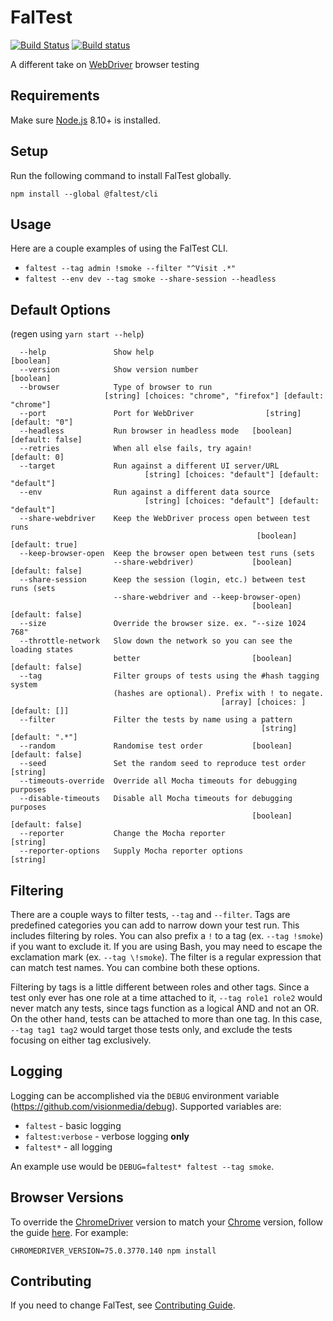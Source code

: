 # FalTest

[![Build Status](https://travis-ci.org/CrowdStrike/faltest.svg?branch=master)](https://travis-ci.org/CrowdStrike/faltest)
[![Build status](https://ci.appveyor.com/api/projects/status/95y3nyh8ckwmsb04/branch/master?svg=true)](https://ci.appveyor.com/project/kellyselden/faltest/branch/master)

A different take on [WebDriver](https://www.w3.org/TR/webdriver1) browser testing

## Requirements

Make sure [Node.js](https://nodejs.org) 8.10+ is installed.

## Setup

Run the following command to install FalTest globally.

```
npm install --global @faltest/cli
```

## Usage

Here are a couple examples of using the FalTest CLI.

*   `faltest --tag admin !smoke --filter "^Visit .*"`
*   `faltest --env dev --tag smoke --share-session --headless`

## Default Options

(regen using `yarn start --help`)

```
  --help               Show help                                       [boolean]
  --version            Show version number                             [boolean]
  --browser            Type of browser to run
                     [string] [choices: "chrome", "firefox"] [default: "chrome"]
  --port               Port for WebDriver                [string] [default: "0"]
  --headless           Run browser in headless mode   [boolean] [default: false]
  --retries            When all else fails, try again!              [default: 0]
  --target             Run against a different UI server/URL
                              [string] [choices: "default"] [default: "default"]
  --env                Run against a different data source
                              [string] [choices: "default"] [default: "default"]
  --share-webdriver    Keep the WebDriver process open between test runs
                                                       [boolean] [default: true]
  --keep-browser-open  Keep the browser open between test runs (sets
                       --share-webdriver)             [boolean] [default: false]
  --share-session      Keep the session (login, etc.) between test runs (sets
                       --share-webdriver and --keep-browser-open)
                                                      [boolean] [default: false]
  --size               Override the browser size. ex. "--size 1024 768"
  --throttle-network   Slow down the network so you can see the loading states
                       better                         [boolean] [default: false]
  --tag                Filter groups of tests using the #hash tagging system
                       (hashes are optional). Prefix with ! to negate.
                                               [array] [choices: ] [default: []]
  --filter             Filter the tests by name using a pattern
                                                        [string] [default: ".*"]
  --random             Randomise test order           [boolean] [default: false]
  --seed               Set the random seed to reproduce test order      [string]
  --timeouts-override  Override all Mocha timeouts for debugging purposes
  --disable-timeouts   Disable all Mocha timeouts for debugging purposes
                                                      [boolean] [default: false]
  --reporter           Change the Mocha reporter                        [string]
  --reporter-options   Supply Mocha reporter options                    [string]
```

## Filtering

There are a couple ways to filter tests, `--tag` and `--filter`. Tags are predefined categories you can add to narrow down your test run. This includes filtering by roles. You can also prefix a `!` to a tag (ex. `--tag !smoke`) if you want to exclude it. If you are using Bash, you may need to escape the exclamation mark (ex. `--tag \!smoke`). The filter is a regular expression that can match test names. You can combine both these options.

Filtering by tags is a little different between roles and other tags. Since a test only ever has one role at a time attached to it, `--tag role1 role2` would never match any tests, since tags function as a logical AND and not an OR. On the other hand, tests can be attached to more than one tag. In this case, `--tag tag1 tag2` would target those tests only, and exclude the tests focusing on either tag exclusively.

## Logging

Logging can be accomplished via the `DEBUG` environment variable (<https://github.com/visionmedia/debug>). Supported variables are:

*   `faltest` - basic logging
*   `faltest:verbose` - verbose logging __only__
*   `faltest*` - all logging

An example use would be `DEBUG=faltest* faltest --tag smoke`.

## Browser Versions

To override the [ChromeDriver](https://sites.google.com/a/chromium.org/chromedriver/) version to match your [Chrome](https://www.google.com/chrome) version, follow the guide [here](https://github.com/giggio/node-chromedriver#versioning). For example:

```
CHROMEDRIVER_VERSION=75.0.3770.140 npm install
```

## Contributing

If you need to change FalTest, see [Contributing Guide](./CONTRIBUTING.md).
